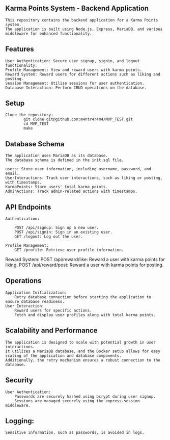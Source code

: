 ## Karma Points System - Backend Application
    This repository contains the backend application for a Karma Points system.
    The application is built using Node.js, Express, MariaDB, and various middleware for enhanced functionality.

## Features
    User Authentication: Secure user signup, signin, and logout functionality.
    Profile Management: View and reward users with karma points.
    Reward System: Reward users for different actions such as liking and posting.
    Session Management: Utilize sessions for user authentication.
    Database Interaction: Perform CRUD operations on the database.
## Setup
    Clone the repository:
            git clone git@github.com:m4ntr4r4m4/MVP_TEST.git
            cd MVP_TEST
            make
## Database Schema
    The application uses MariaDB as its database.
    The database schema is defined in the init.sql file.

    users: Store user information, including username, password, and email.
    UserInteractions: Track user interactions, such as liking or posting, with timestamps.
    KarmaPoints: Store users' total karma points.
    AdminActions: Track admin-related actions with timestamps.

## API Endpoints
    Authentication:

        POST /api/signup: Sign up a new user.
        POST /api/signin: Sign in an existing user.
        GET /logout: Log out the user.

    Profile Management:
        GET /profile: Retrieve user profile information.

Reward System:
    POST /api/reward/like: Reward a user with karma points for liking.
    POST /api/reward/post: Reward a user with karma points for posting.    

## Operations
    Application Initialization:
        Retry database connection before starting the application to ensure database readiness.
    User Interaction:
        Reward users for specific actions.
        Fetch and display user profiles along with total karma points.
## Scalability and Performance
    The application is designed to scale with potential growth in user interactions.
    It utilizes a MariaDB database, and the Docker setup allows for easy scaling of the application and database components.
    Additionally, the retry mechanism ensures a robust connection to the database.

## Security
    User Authentication:
        Passwords are securely hashed using bcrypt during user signup.
        Sessions are managed securely using the express-session middleware.
## Logging:
    Sensitive information, such as passwords, is avoided in logs.    
